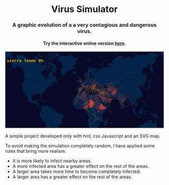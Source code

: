 <h1 align="center" >Virus Simulator</h1>
<h3 align="center"> A graphic evolution of a a very contagious and dangerous virus. </h3>
<h4 align="center"> Try the interactive online version <a href="https://carloscharlie.github.io/just4fun-Virus_simulator/">here</a>.</h4>
<p align="center"><img src="media/capture.gif"></p>

A simple project developed only with hml, css Javascript and an SVG map.

To avoid making the simulation completely random, I have applied some rules that bring more realism:

<ul>
  <li>It is more likely to infect nearby areas.</li> 
  <li>A more infected area has a greater effect on the rest of the areas.</li>
  <li>A larger area takes more time to become completely infected.</li>
  <li>A larger area has a greater effect on the rest of the areas.</li>
</ul>
